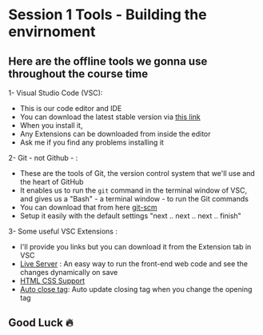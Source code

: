 # Session 1 Tools - Building the envirnoment
## Here are the offline tools we gonna use throughout the course time

1- Visual Studio Code (VSC): 
 - This is our code editor and IDE
 - You can download the latest stable version via [this link](https://aka.ms/win32-x64-user-stable)
 - When you install it, 
 - Any Extensions can be downloaded from inside the editor
 - Ask me if you find any problems installing it

2- Git - not Github - :
 - These are the tools of Git, the version control system that we'll use and the heart of GitHub
 - It enables us to run the `git` command in the terminal window of VSC, and gives us a "Bash" - a terminal window - to run the Git commands
 - You can download that from here [git-scm](https://git-scm.com/download/win)
 - Setup it easily with the default settings "next .. next .. next .. finish"

3- Some useful VSC Extensions :
 - I'll provide you links but you can download it from the Extension tab in VSC
 - [Live Server](https://marketplace.visualstudio.com/items?itemName=ritwickdey.LiveServer) : An easy way to run the front-end web code and see the changes dynamically on save
 - [HTML CSS Support](https://marketplace.visualstudio.com/items?itemName=ecmel.vscode-html-css)
 - [Auto close tag](https://marketplace.visualstudio.com/items?itemName=formulahendry.auto-close-tag): Auto update closing tag when you change the opening tag

## Good Luck :fire: